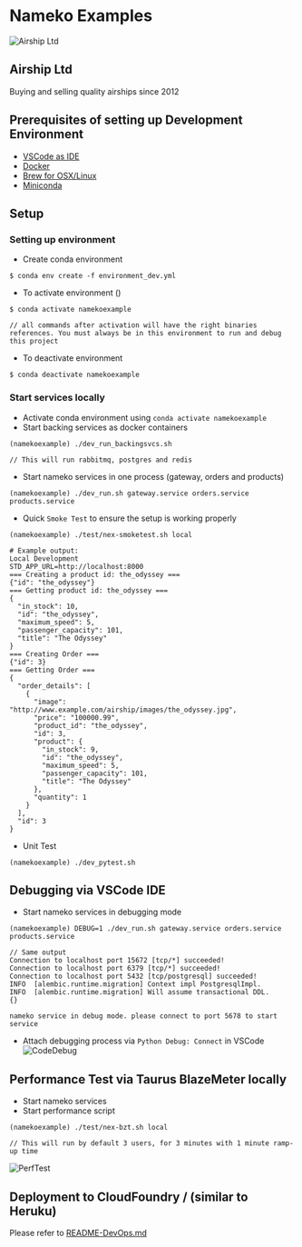 # Nameko Examples
![Airship Ltd](airship.png)
## Airship Ltd
Buying and selling quality airships since 2012


## Prerequisites of setting up Development Environment

* [VSCode as IDE](https://code.visualstudio.com/download)
* [Docker](https://www.docker.com/)
* [Brew for OSX/Linux](https://brew.sh/)
* [Miniconda](https://docs.conda.io/en/latest/miniconda.html)

## Setup

### Setting up environment

* Create conda environment
```ssh
$ conda env create -f environment_dev.yml
```
* To activate environment ()
```ssh
$ conda activate namekoexample

// all commands after activation will have the right binaries references. You must always be in this environment to run and debug this project
```

* To deactivate environment
```ssh
$ conda deactivate namekoexample

```
### Start services locally
* Activate conda environment using `conda activate namekoexample`
* Start backing services as docker containers
```ssh
(namekoexample) ./dev_run_backingsvcs.sh

// This will run rabbitmq, postgres and redis
```

* Start nameko services in one process (gateway, orders and products)
```ssh
(namekoexample) ./dev_run.sh gateway.service orders.service products.service
```

* Quick `Smoke Test` to ensure the setup is working properly
```ssh
(namekoexample) ./test/nex-smoketest.sh local 

# Example output:
Local Development
STD_APP_URL=http://localhost:8000
=== Creating a product id: the_odyssey ===
{"id": "the_odyssey"}
=== Getting product id: the_odyssey ===
{
  "in_stock": 10,
  "id": "the_odyssey",
  "maximum_speed": 5,
  "passenger_capacity": 101,
  "title": "The Odyssey"
}
=== Creating Order ===
{"id": 3}
=== Getting Order ===
{
  "order_details": [
    {
      "image": "http://www.example.com/airship/images/the_odyssey.jpg",
      "price": "100000.99",
      "product_id": "the_odyssey",
      "id": 3,
      "product": {
        "in_stock": 9,
        "id": "the_odyssey",
        "maximum_speed": 5,
        "passenger_capacity": 101,
        "title": "The Odyssey"
      },
      "quantity": 1
    }
  ],
  "id": 3
}
```

* Unit Test
```ssh
(namekoexample) ./dev_pytest.sh
```

## Debugging via VSCode IDE

* Start nameko services in debugging mode

```ssh
(namekoexample) DEBUG=1 ./dev_run.sh gateway.service orders.service products.service

// Same output
Connection to localhost port 15672 [tcp/*] succeeded!
Connection to localhost port 6379 [tcp/*] succeeded!
Connection to localhost port 5432 [tcp/postgresql] succeeded!
INFO  [alembic.runtime.migration] Context impl PostgresqlImpl.
INFO  [alembic.runtime.migration] Will assume transactional DDL.
{}

nameko service in debug mode. please connect to port 5678 to start service
```

* Attach debugging process via `Python Debug: Connect` in VSCode
![CodeDebug](test/codedebug.png)

## Performance Test via Taurus BlazeMeter locally

* Start nameko services
* Start performance script
```ssh
(namekoexample) ./test/nex-bzt.sh local

// This will run by default 3 users, for 3 minutes with 1 minute ramp-up time
```
![PerfTest](test/perftest.png)

## Deployment to CloudFoundry / (similar to Heruku)

Please refer to [README-DevOps.md](README-DevOps.md)